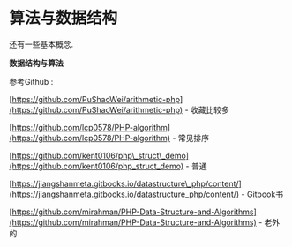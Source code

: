 # 算法与数据结构

还有一些基本概念.

**数据结构与算法**

参考Github :

[https://github.com/PuShaoWei/arithmetic-php](https://github.com/PuShaoWei/arithmetic-php) - 收藏比较多

[https://github.com/lcp0578/PHP-algorithm](https://github.com/lcp0578/PHP-algorithm) - 常见排序

[https://github.com/kent0106/php\_struct\_demo](https://github.com/kent0106/php_struct_demo) - 普通

[https://jiangshanmeta.gitbooks.io/datastructure\_php/content/](https://jiangshanmeta.gitbooks.io/datastructure_php/content/) - Gitbook书

[https://github.com/mirahman/PHP-Data-Structure-and-Algorithms](https://github.com/mirahman/PHP-Data-Structure-and-Algorithms) - 老外的

